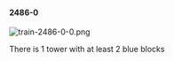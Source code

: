 #### 2486-0
![train-2486-0-0.png](https://github.com/lil-lab/nlvr/raw/master/nlvr/train/images/76/train-2486-0-0.png "train-2486-0-0.png")

There is 1 tower with at least 2 blue blocks